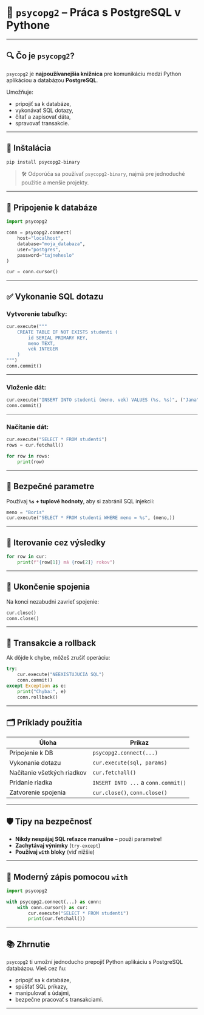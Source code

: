 # 🐘 `psycopg2` – Práca s PostgreSQL v Pythone

---

## 🔍 Čo je `psycopg2`?

`psycopg2` je **najpoužívanejšia knižnica** pre komunikáciu medzi Python aplikáciou a databázou **PostgreSQL**.

Umožňuje:

* pripojiť sa k databáze,
* vykonávať SQL dotazy,
* čítať a zapisovať dáta,
* spravovať transakcie.

---

## 🧰 Inštalácia

```bash
pip install psycopg2-binary
```

> 🛠️ Odporúča sa používať `psycopg2-binary`, najmä pre jednoduché použitie a menšie projekty.

---

## 🔗 Pripojenie k databáze

```python
import psycopg2

conn = psycopg2.connect(
    host="localhost",
    database="moja_databaza",
    user="postgres",
    password="tajneheslo"
)

cur = conn.cursor()
```

---

## ✅ Vykonanie SQL dotazu

### Vytvorenie tabuľky:

```python
cur.execute("""
    CREATE TABLE IF NOT EXISTS studenti (
        id SERIAL PRIMARY KEY,
        meno TEXT,
        vek INTEGER
    )
""")
conn.commit()
```

---

### Vloženie dát:

```python
cur.execute("INSERT INTO studenti (meno, vek) VALUES (%s, %s)", ("Jana", 22))
conn.commit()
```

---

### Načítanie dát:

```python
cur.execute("SELECT * FROM studenti")
rows = cur.fetchall()

for row in rows:
    print(row)
```

---

## 🧪 Bezpečné parametre

Používaj **`%s` + tuplové hodnoty**, aby si zabránil SQL injekcii:

```python
meno = "Boris"
cur.execute("SELECT * FROM studenti WHERE meno = %s", (meno,))
```

---

## 🔁 Iterovanie cez výsledky

```python
for row in cur:
    print(f"{row[1]} má {row[2]} rokov")
```

---

## 🧼 Ukončenie spojenia

Na konci nezabudni zavrieť spojenie:

```python
cur.close()
conn.close()
```

---

## 🔄 Transakcie a rollback

Ak dôjde k chybe, môžeš zrušiť operáciu:

```python
try:
    cur.execute("NEEXISTUJUCIA SQL")
    conn.commit()
except Exception as e:
    print("Chyba:", e)
    conn.rollback()
```

---

## 🗂️ Príklady použitia

| Úloha                      | Príkaz                              |
| -------------------------- | ----------------------------------- |
| Pripojenie k DB            | `psycopg2.connect(...)`             |
| Vykonanie dotazu           | `cur.execute(sql, params)`          |
| Načítanie všetkých riadkov | `cur.fetchall()`                    |
| Pridanie riadka            | `INSERT INTO ...` a `conn.commit()` |
| Zatvorenie spojenia        | `cur.close()`, `conn.close()`       |

---

## 🛡️ Tipy na bezpečnosť

* **Nikdy nespájaj SQL reťazce manuálne** – použi parametre!
* **Zachytávaj výnimky** (`try-except`)
* **Používaj `with` bloky** (viď nižšie)

---

## 🔁 Moderný zápis pomocou `with`

```python
import psycopg2

with psycopg2.connect(...) as conn:
    with conn.cursor() as cur:
        cur.execute("SELECT * FROM studenti")
        print(cur.fetchall())
```

---

## 📚 Zhrnutie

`psycopg2` ti umožní jednoducho prepojiť Python aplikáciu s PostgreSQL databázou. Vieš cez ňu:

* pripojiť sa k databáze,
* spúšťať SQL príkazy,
* manipulovať s údajmi,
* bezpečne pracovať s transakciami.

---